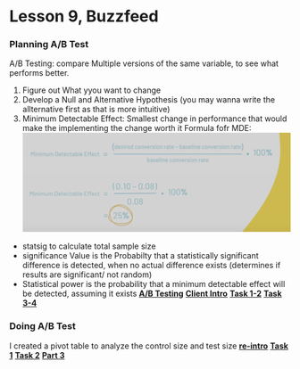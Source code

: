 # Lesson 9, Buzzfeed
### Planning A/B Test 
A/B Testing: compare Multiple versions of the same variable, to see what performs better.
1. Figure out What yyou want to change
2. Develop a Null and Alternative Hypothesis (you may wanna write the allternative first as that is more intuitive)
3. Minimum Detectable Effect: Smallest change in performance that would make the implementing the change worth it 
Formula fofr MDE:
![alt text](image-1.png)
- statsig to calculate total sample size
- significance Value is the Probabilty that a statistically significant difference is detected, when no actual difference exists (determines if results are significant/ not random)
- Statistical power is the probability that a minimum detectable effect will be detected, assuming it exists
**[A/B Testing](https://www.loom.com/share/34bed5d84e494f9db50dda3c4f04020b?sid=03e1b429-3fd5-46b4-80b8-b655979e0e99)**
**[Client Intro](https://www.loom.com/share/ce8169f72d5a4b1d869b9d66398ed7fa?sid=8a767c3c-5ead-4e1e-b405-dcf6d2326ac3)**
**[Task 1-2](https://www.loom.com/share/3c9fa076979a4824bb68e4077c52d6cd?sid=24abfc2c-6f60-49b5-be23-73a251bcb3a3)**
**[Task 3-4](https://www.loom.com/share/9bdb4a00f9964923ad76fd9219beac0f?sid=ca9b97ab-c730-48c6-b734-7531003d52d2)**
### Doing A/B Test
I created a pivot table to analyze the control size and test size
**[re-intro](https://www.loom.com/share/6d3e2b56122d462091814a65f2d266d2?sid=0e9bc166-4a6d-4c91-93e2-43dfba230167)**
**[Task 1](https://www.loom.com/share/11f8c4299b0046a8b92dfc2df654ec56?sid=4e07f410-1bb8-4237-9ba1-218532977be1)**
**[Task 2](https://www.loom.com/share/16ae917b8a1e4a9ba165e1585ec06c4e?sid=2634c689-d267-41d3-89a7-ff6c0099bc98)**
**[Part 3](https://www.loom.com/share/81506854a1494a529eda72716c6b50e5?sid=9fc7547b-d24a-4979-9214-a91c3e72edd0)**
